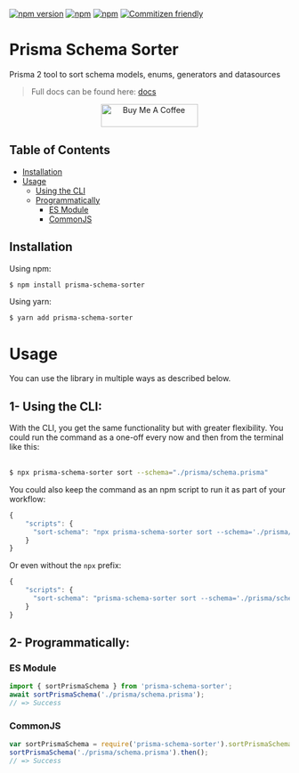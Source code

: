 [![npm version](https://badge.fury.io/js/prisma-schema-sorter.svg)](https://badge.fury.io/js/prisma-schema-sorter)
[![npm](https://img.shields.io/npm/dt/prisma-schema-sorter.svg)](https://www.npmjs.com/package/prisma-schema-sorter)
[![npm](https://img.shields.io/npm/l/prisma-schema-sorter.svg)](LICENSE)
[![Commitizen friendly](https://img.shields.io/badge/commitizen-friendly-brightgreen.svg)](http://commitizen.github.io/cz-cli/)

# Prisma Schema Sorter

Prisma 2 tool to sort schema models, enums, generators and datasources

> Full docs can be found here: [docs](https://omar-dulaimi.github.io/prisma-schema-sorter/index.html)

<p align="center">
  <a href="https://www.buymeacoffee.com/omardulaimi">
    <img src="https://cdn.buymeacoffee.com/buttons/default-black.png" alt="Buy Me A Coffee" height="41" width="174">
  </a>
</p>

## Table of Contents

- [Installation](#installing)
- [Usage](#usage)
  - [Using the CLI](#using-the-cli)
  - [Programmatically](#programmatically)
    - [ES Module](#es-module)
    - [CommonJS](#commonjs)

## Installation

Using npm:

```bash
$ npm install prisma-schema-sorter
```

Using yarn:

```bash
$ yarn add prisma-schema-sorter
```

# Usage

You can use the library in multiple ways as described below.

## 1- Using the CLI:

With the CLI, you get the same functionality but with greater flexibility. You could run the command as a one-off every now and then from the terminal like this:
<br>
<br>

```bash
$ npx prisma-schema-sorter sort --schema="./prisma/schema.prisma"
```

You could also keep the command as an npm script to run it as part of your workflow:

```js
{
    "scripts": {
      "sort-schema": "npx prisma-schema-sorter sort --schema='./prisma/schema.prisma'"
    }
}
```

Or even without the `npx` prefix:

```js
{
    "scripts": {
      "sort-schema": "prisma-schema-sorter sort --schema='./prisma/schema.prisma'"
    }
}
```

## 2- Programmatically:

### ES Module

```ts
import { sortPrismaSchema } from 'prisma-schema-sorter';
await sortPrismaSchema('./prisma/schema.prisma');
// => Success
```

### CommonJS

```js
var sortPrismaSchema = require('prisma-schema-sorter').sortPrismaSchema;
sortPrismaSchema('./prisma/schema.prisma').then();
// => Success
```
